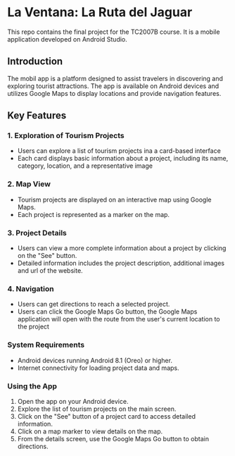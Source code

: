 # La Ventana: La Ruta del Jaguar
This repo contains the final project for the TC2007B course. It is a mobile application developed on Android Studio.

## Introduction
The mobil app is a platform designed to assist travelers in discovering and exploring tourist attractions. The app is available on Android devices and utilizes Google Maps to display locations and provide navigation features.

## Key Features
### 1. Exploration of Tourism Projects
* Users can explore a list of tourism projects ina a card-based interface
* Each card displays basic information about a project, including its name, category, location, and a representative image

### 2. Map View
* Tourism projects are displayed on an interactive map using Google Maps.
* Each project is represented as a marker on the map.

### 3. Project Details
* Users can view a more complete information about a project by clicking on the "See" button.
* Detailed information includes the project description, additional images and url of the website.

### 4. Navigation
* Users can get directions to reach a selected project.
* Users can click the Google Maps Go button, the Google Maps application will open with the route from the user's current location to the project

### System Requirements
* Android devices running Android 8.1 (Oreo) or higher.
* Internet connectivity for loading project data and maps.

### Using the App
1. Open the app on your Android device.
2. Explore the list of tourism projects on the main screen.
3. Click on the "See" button of a project card to access detailed information.
4. Click on a map marker to view details on the map.
5. From the details screen, use the Google Maps Go button to obtain directions.
